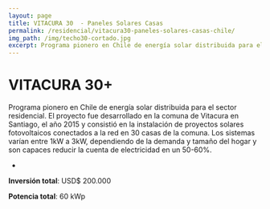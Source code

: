 ```yaml
---
layout: page
title: VITACURA 30  - Paneles Solares Casas
permalink: /residencial/vitacura30-paneles-solares-casas-chile/
img_path: /img/techo30-cortado.jpg
excerpt: Programa pionero en Chile de energía solar distribuida para el sector residencial. El proyecto se desarrolló en la comuna de Vitacura en Santiago de Chile.
---
```


# VITACURA 30+

Programa pionero en Chile de energía solar distribuida para el sector residencial. El proyecto fue desarrollado en la comuna de Vitacura en Santiago, el año 2015 y consistió en la instalación de proyectos solares fotovoltaicos conectados a la red en 30 casas de la comuna. Los sistemas varían entre 1kW a 3kW, dependiendo de la demanda y tamaño del hogar y son capaces reducir la cuenta de electricidad en un 50-60%.

-

**Inversión total**: USD$ 200.000

**Potencia total**: 60 kWp
